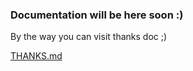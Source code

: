 ### Documentation will be here soon :)

By the way you can visit thanks doc ;)

[THANKS.md](/THANKS.md)
